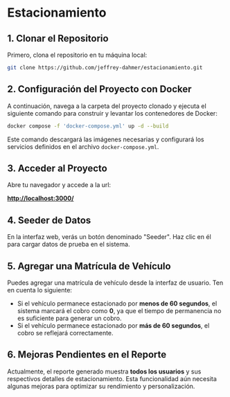 # Estacionamiento

## 1. Clonar el Repositorio

Primero, clona el repositorio en tu máquina local:

```bash
git clone https://github.com/jeffrey-dahmer/estacionamiento.git
```

## 2. Configuración del Proyecto con Docker

A continuación, navega a la carpeta del proyecto clonado y ejecuta el siguiente comando para construir y levantar los contenedores de Docker:

```bash
docker compose -f 'docker-compose.yml' up -d --build
```

Este comando descargará las imágenes necesarias y configurará los servicios definidos en el archivo `docker-compose.yml`.

## 3. Acceder al Proyecto

Abre tu navegador y accede a la url:

[**http://localhost:3000/**](http://localhost:3000/)

## 4. Seeder de Datos

En la interfaz web, verás un botón denominado "Seeder". Haz clic en él para cargar datos de prueba en el sistema.

## 5. Agregar una Matrícula de Vehículo

Puedes agregar una matrícula de vehículo desde la interfaz de usuario. Ten en cuenta lo siguiente:

- Si el vehículo permanece estacionado por **menos de 60 segundos**, el sistema marcará el cobro como **0**, ya que el tiempo de permanencia no es suficiente para generar un cobro.
- Si el vehículo permanece estacionado por **más de 60 segundos**, el cobro se reflejará correctamente.

## 6. Mejoras Pendientes en el Reporte

Actualmente, el reporte generado muestra **todos los usuarios** y sus respectivos detalles de estacionamiento. Esta funcionalidad aún necesita algunas mejoras para optimizar su rendimiento y personalización.
